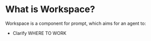 <!-- ---
!-- title: 2024-12-28 23:40:12
!-- author: Yusuke Watanabe
!-- date: /home/ywatanabe/.dotfiles/.emacs.d/lisp/llemacs/workspace/resources/prompt-templates/components/06_workspace/README.md
!-- --- -->

# What is Workspace?
Workspace is a component for prompt, which aims for an agent to:
- Clarify WHERE TO WORK